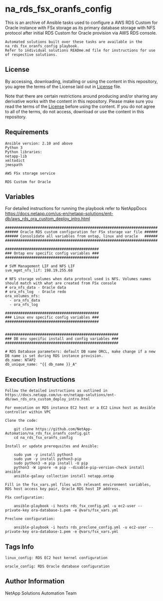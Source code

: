 na_rds_fsx_oranfs_config
=========

This is an archive of Ansible tasks used to configure a AWS RDS Custom for Oracle instance with FSx storage as its primary database storage with NFS protocol after initial RDS Custom for Oracle provision via AWS RDS console.

    Automated solutions built over these tasks are available in the na_rds_fsx_oranfs_config playbook.
    Refer to individual solutions READme.md file for instructions for use of respective solutions.

License
-------

By accessing, downloading, installing or using the content in this repository, you agree the terms of the License laid out in [License](LICENSE.TXT) file.

Note that there are certain restrictions around producing and/or sharing any derivative works with the content in this repository. Please make sure you read the terms of the [License](LICENSE.TXT) before using the content. If you do not agree to all of the terms, do not access, download or use the content in this repository.

Requirements
------------

    Ansible version: 2.10 and above
    Python 3
    Python libraries:
    netapp-lib
    xmltodict
    jmespath

    AWS FSx storage service

    RDS Custom for Oracle

Variables
---------

For detailed instructions for running the playbook refer to NetAppDocs https://docs.netapp.com/us-en/netapp-solutions/ent-db/aws_rds_ora_custom_deploy_intro.html

    ######################################################################
    ###### Oracle RDS custom configuration for FSx storage var file ######
    ###### Consolidate all variables from ontap, linux and oracle   ######
    ######################################################################

    ###########################################
    ### Ontap env specific config variables ###
    ###########################################

    # SVM Management LIF and NFS LIF
    svm_mgmt_nfs_lif: 198.19.255.68

    # NFS storage volumes when data protocol used is NFS. Volumes names should match with what are created from FSx console
    # ora_nfs_data - Oracle data
    # ora_nfs_log  - Oracle redo
    ora_volumes_nfs:
      - ora_nfs_data
      - ora_nfs_log

    ###########################################
    ### Linux env specific config variables ###
    ###########################################


    ####################################################
    ### DB env specific install and config variables ###
    ####################################################

    # RDS Database parameters: default DB name ORCL, make change if a new DB name is set during RDS instance provision.
    db_name: NTAP2
    db_unique_name: "{{ db_name }}_A"


Execution Instructions
---------

    Follow the detailed instructions as outlined in https://docs.netapp.com/us-en/netapp-solutions/ent-db/aws_rds_ora_custom_deploy_intro.html
       
    For execution on RDS instance EC2 host or a EC2 Linux host as Ansible controller within VPC
    
    Clone the code:
    
        git clone https://github.com/NetApp-Automation/na_rds_fsx_oranfs_config.git
        cd na_rds_fsx_oranfs_config
    
    Install or update prerequsites and Ansible:
    	
        sudo yum -y install python3
        sudo yum -y install python3-pip
        sudo python3 -m pip install -U pip
        python3 -W ignore -m pip --disable-pip-version-check install ansible
        ansible-galaxy collection install netapp.ontap
    
    Fill in the fsx_vars.yml files with relevant environment variables, RDS host access key pair, Oracle RDS host IP address.
    
    FSx configuration:
    
		ansible-playbook -i hosts rds_fsx_config.yml -u ec2-user --private-key ora-database-1.pem -e @vars/fsx_vars.yml
        
	Preclone configuration:
    
		ansible-playbook -i hosts rds_preclone_config.yml -u ec2-user --private-key ora-database-1.pem -e @vars/fsx_vars.yml

Tags Info
---------

    linux_config: RDS EC2 host kernel configuration

    oracle_config: RDS Oracle database configuration

Author Information
------------------

NetApp Solutions Automation Team
